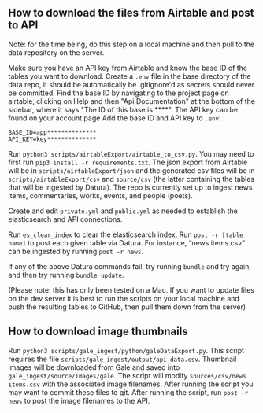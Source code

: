## How to download the files from Airtable and post to API

Note: for the time being, do this step on a local machine and then pull to the data repository on the server.

Make sure you have an API key from Airtable and know the base ID of the tables you want to download.
Create a `.env` file in the base directory of the data repo, it should be automatically be .gitignore'd as secrets should never be committed. Find the base ID by navigating to the project page on airtable, clicking on Help and then "Api Documentation" at the bottom of the sidebar, where it says "The ID of this base is ****". The API key can be found on your account page Add the base ID and API key to `.env`:
```
BASE_ID=app**************
API_KEY=key**************
```
Run `python3 scripts/airtableExport/airtable_to_csv.py`. You may need to first run `pip3 install -r requirements.txt`. The json export from Airtable will be in `scripts/airtableExport/json` and the generated csv files will be in `scripts/airtableExport/csv` and `source/csv` (the latter containing the tables that will be ingested by Datura). The repo is currently set up to ingest news items, commentaries, works, events, and people (poets).

Create and edit `private.yml` and `public.yml` as needed to establish the elasticsearch and API connections.

Run `es_clear_index` to clear the elasticsearch index. Run `post -r [table name]` to post each given table via Datura. For instance, “news items.csv” can be ingested by running `post -r news`.

If any of the above Datura commands fail, try running `bundle` and try again, and then try running `bundle update`.

(Please note: this has only been tested on a Mac. If you want to update files on the dev server it is best to run the scripts on your local machine and push the resulting tables to GitHub, then pull them down from the server)

## How to download image thumbnails

Run `python3 scripts/gale_ingest/python/galeDataExport.py`. This script requires the file `scripts/gale_ingest/output/api_data.csv`. Thumbnail images will be downloaded from Gale and saved into `gale_ingest/source/images/gale`. The script will modify `sources/csv/news items.csv` with the associated image filenames. After running the script you may want to commit these files to git. After running the script, run `post -r news` to post the image filenames to the API.
